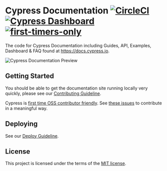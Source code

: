 # Cypress Documentation [![CircleCI](https://circleci.com/gh/cypress-io/cypress-documentation.svg?style=svg&circle-token=8a0253363287ab85d52953467603a4099a360c0c)](https://circleci.com/gh/cypress-io/cypress-documentation) [![Cypress Dashboard](https://img.shields.io/badge/cypress-dashboard-brightgreen.svg)](https://dashboard.cypress.io/#/projects/ma3dkn/runs) [![first-timers-only](http://img.shields.io/badge/first--timers--only-friendly-blue.svg)](https://github.com/cypress-io/cypress-documentation/labels/first-timers-only)

The code for Cypress Documentation including Guides, API, Examples, Dashboard & FAQ found at https://docs.cypress.io.

![Cypress Documentation Preview](https://user-images.githubusercontent.com/1271364/30174196-3eedba92-93c8-11e7-854c-7fc8b2829ec6.png)

## Getting Started

You should be able to get the documentation site running locally very quickly,
please see our [Contributing Guideline](/CONTRIBUTING.md).

Cypress is [first time OSS contributor friendly](http://www.firsttimersonly.com/). See [these issues](https://github.com/cypress-io/cypress-documentation/labels/first-timers-only) to contribute in a meaningful way.

## Deploying

See our [Deploy Guideline](DEPLOY.md).

## License

This project is licensed under the terms of the [MIT license](/LICENSE.md).
